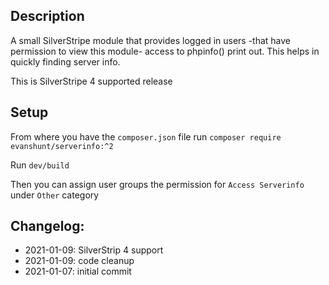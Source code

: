 ## Description

A small SilverStripe module that provides logged in users -that have permission to view this module- access to phpinfo() print out. This helps in quickly finding server info.

This is SilverStripe 4 supported release

## Setup

From where you have the `composer.json` file run `composer require evanshunt/serverinfo:^2`

Run `dev/build`

Then you can assign user groups the permission for `Access Serverinfo` under `Other` category
## Changelog:

- 2021-01-09: SilverStrip 4 support
- 2021-01-09: code cleanup
- 2021-01-07: initial commit
